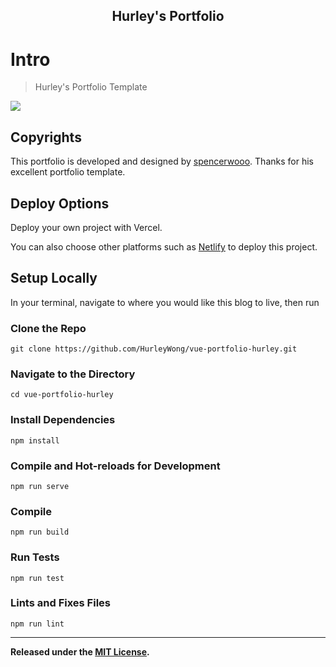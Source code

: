 <p align="center">
   <h2 align="center">Hurley's Portfolio</h2>
</p>

# Intro

> Hurley's Portfolio Template

![](https://i.loli.net/2021/06/23/bqoZnHk5MCmGUVP.png)

## Copyrights

This portfolio is developed and designed by [spencerwooo](https://github.com/spencerwooo/portfolio).
Thanks for his excellent portfolio template.

## Deploy Options

Deploy your own project with Vercel.

You can also choose other platforms such as [Netlify](app.netlify.com) to deploy this project.

## Setup Locally

In your terminal, navigate to where you would like this blog to live, then run

### Clone the Repo

```
git clone https://github.com/HurleyWong/vue-portfolio-hurley.git
```

### Navigate to the Directory

```
cd vue-portfolio-hurley
```

### Install Dependencies

```
npm install
```

### Compile and Hot-reloads for Development

```
npm run serve
```

### Compile

```
npm run build
```

### Run Tests

```
npm run test
```

### Lints and Fixes Files

```
npm run lint
```

---

**Released under the [MIT License](./LICENSE).**

